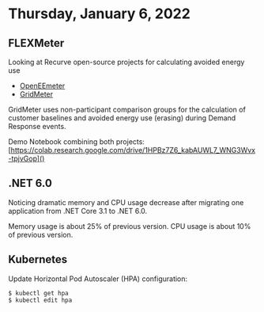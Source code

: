 # Thursday, January 6, 2022

## FLEXMeter

Looking at Recurve open-source projects for calculating avoided energy use

- [OpenEEmeter](https://www.lfenergy.org/projects/openeemeter/)
- [GridMeter](https://gridmeter.recurve.com/)

GridMeter uses non-participant comparison groups for the calculation of customer baselines and avoided energy use (erasing) during Demand Response events.

Demo Notebook combining both projects:
[https://colab.research.google.com/drive/1HPBz7Z6_kabAUWL7_WNG3Wvx-tpjvGop]()

## .NET 6.0

Noticing dramatic memory and CPU usage decrease after migrating one application from .NET Core 3.1 to .NET 6.0.

Memory usage is about 25% of previous version.
CPU usage is about 10% of previous version.

## Kubernetes

Update Horizontal Pod Autoscaler (HPA) configuration:
```
$ kubectl get hpa
$ kubectl edit hpa
```

